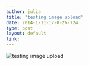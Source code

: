 ```yaml
---
author: julia
title: "testing image upload"
date: 2014-1-11-17-0-26-724
type: post
layout: default
link: 
---
```

 ![testing image upload](https://raw.github.com/rememberaaronsw/rememberaaronsw/master/images/2014-1-11-17-0-26-724-1382294_10151914452927389_1678424604_n.jpg)